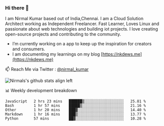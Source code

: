 ### Hi there 👋

 I am Nirmal Kumar based out of India,Chennai. I am a Cloud Solution Architect working as Independent Freelancer. Fast Learner, Loves Linux and passionate about web technologies and building iot projects. I love creating open-source projects and contributing to the community.

- I’m currently working on a app to keep up the inspiration for creators and consumers.
- I am documenting my learnings on my blog [https://nkdews.me](https://nkdews.me)

📫 Reach Me via  Twitter : [@nirmal_kumar](https://twitter.com/nirmal_kumar)

![Nirmals's github stats align left](https://github-readme-stats.vercel.app/api?username=nk-gears&show_icons=true)


📊 Weekly development breakdown

<!--START_SECTION:waka-->
```text
JavaScript   2 hrs 23 mins   ██████▒░░░░░░░░░░░░░░░░░░   25.81 % 
Bash         1 hr 57 mins    █████▒░░░░░░░░░░░░░░░░░░░   21.16 % 
Other        1 hr 20 mins    ███▓░░░░░░░░░░░░░░░░░░░░░   14.40 % 
Markdown     1 hr 16 mins    ███▒░░░░░░░░░░░░░░░░░░░░░   13.77 % 
Python       57 mins         ██▓░░░░░░░░░░░░░░░░░░░░░░   10.28 % 
```
<!--END_SECTION:waka-->


